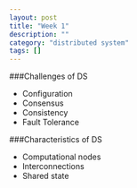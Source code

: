 ```yaml
---
layout: post
title: "Week 1"
description: ""
category: "distributed system"
tags: []
---
```


###Challenges of DS

- Configuration
- Consensus
- Consistency
- Fault Tolerance

###Characteristics of DS

- Computational nodes
- Interconnections
- Shared state


